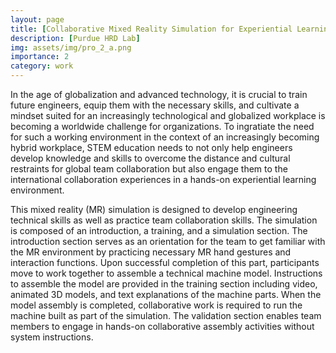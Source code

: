 ```yaml
---
layout: page
title: [Collaborative Mixed Reality Simulation for Experiential Learning in STEM Education]
description: [Purdue HRD Lab]
img: assets/img/pro_2_a.png
importance: 2
category: work
---
```


In the age of globalization and advanced technology, it is crucial to train future engineers, equip them with the necessary skills, and cultivate a mindset suited for an increasingly technological and globalized workplace is becoming a worldwide challenge for organizations. To ingratiate the need for such a working environment in the context of an increasingly becoming hybrid workplace, STEM education needs to not only help engineers develop knowledge and skills to overcome the distance and cultural restraints for global team collaboration but also engage them to the international collaboration experiences in a hands-on experiential learning environment.

This mixed reality (MR) simulation is designed to develop engineering technical skills as well as practice team collaboration skills. The simulation is composed of an introduction, a training, and a simulation section. The introduction section serves as an orientation for the team to get familiar with the MR environment by practicing necessary MR hand gestures and interaction functions. Upon successful completion of this part, participants move to work together to assemble a technical machine model. Instructions to assemble the model are provided in the training section including video, animated 3D models, and text explanations of the machine parts. When the model assembly is completed, collaborative work is required to run the machine built as part of the simulation. The validation section enables team members to engage in hands-on collaborative assembly activities without system instructions.